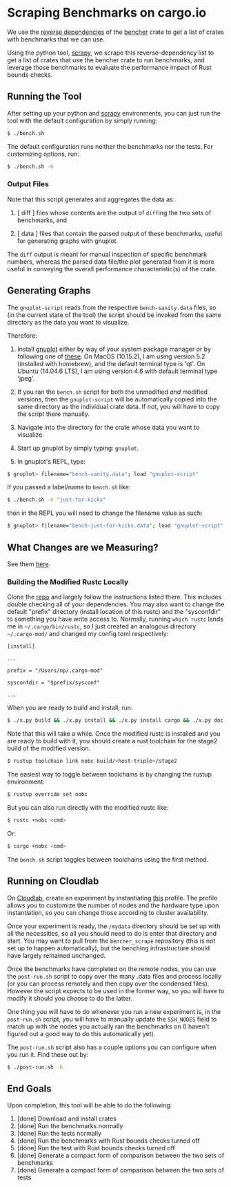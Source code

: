 # Scraping Benchmarks on cargo.io

We use the [reverse dependencies](https://crates.io/crates/bencher/reverse_dependencies) of the [bencher](https://crates.io/crates/bencher) crate to get a list of crates with benchmarks that we can use.

Using the python tool, [scrapy](https://docs.scrapy.org/en/latest/index.html#), we scrape this reverse-dependency list to get a list of crates that use the bencher crate to run benchmarks, and leverage those benchmarks to evaluate the performance impact of Rust bounds checks.

## Running the Tool

After setting up your python and [scrapy](https://docs.scrapy.org/en/latest/intro/install.html) environments,
you can just run the tool with the default configuration by simply running: 

```sh
$ ./bench.sh
```

The default configuration runs neither the benchmarks nor the tests. 
For customizing options, run:

```sh
$ ./bench.sh -h
```

### Output Files

Note that this script generates and aggregates the data as:

 1) [ diff ] files whose contents are the output of `diff`ing the 
two sets of benchmarks, and

 2) [ data ] files that contain the parsed output of these benchmarks,
useful for generating graphs with gnuplot.

The `diff` output is meant for manual inspection
of specific benchmark numbers, whereas the parsed data file/the plot 
generated from it is more useful in conveying the 
overall performance characteristic(s) of the crate.

## Generating Graphs

The `gnuplot-script` reads from the respective `bench-sanity.data` files, so (in the current state of the tool)
the script should be invoked from the same directory as the data you want to visualize. 

Therefore: 

1. Install [gnuplot](http://www.gnuplot.info/) either by way of your system package manager or by following one of 
[these](http://www.gnuplot.info/download.html). On MacOS (10.15.2), I am using version 5.2 (installed with homebrew), 
and the default terminal type is 'qt'. On Ubuntu (14.04.6 LTS), I am using version 4.6 with default terminal type 'jpeg'.

2. If you ran the `bench.sh` script for both the unmodified _and_ modified versions, then the
`gnuplot-script` will be automatically copied into the same directory as the individual crate data.
If not, you will have to copy the script there manually.

3. Navigate into the directory for the crate whose data you want to visualize.

4. Start up gnuplot by simply typing: `gnuplot`.

5. In gnuplot's REPL, type: 

```sh
$ gnuplot> filename="bench-sanity.data"; load "gnuplot-script"
```

If you passed a label/name to `bench.sh` like:

```sh
$ ./bench.sh -n "just-for-kicks"
```

then in the REPL you will need to change the filename value as such: 

```sh
$ gnuplot> filename="bench-just-for-kicks.data"; load "gnuplot-script"
```

## What Changes are we Measuring?

See them [here](https://github.com/nataliepopescu/rust).

### Building the Modified Rustc Locally

Clone the [repo](https://github.com/nataliepopescu/rust) and largely follow the instructions listed there.
This includes double checking all of your dependencies. You may also want to change the default "prefix" 
directory (install location of this rustc) and the "sysconfdir" to something you have write access to. Normally, running
`which rustc` lands me in `~/.cargo/bin/rustc`, so I just created an analogous directory `~/.cargo-mod/` 
and changed my config.toml respectively:

```
[install]

...

prefix = "/Users/np/.cargo-mod"

sysconfdir = "$prefix/sysconf"

...
```

When you are ready to build and install, run:

```sh
$ ./x.py build && ./x.py install && ./x.py install cargo && ./x.py doc
```

Note that this will take a while. Once the modified rustc is installed and you are ready to build with it,
you should create a rust toolchain for the stage2 build of the modified version. 

```sh
$ rustup toolchain link nobc build/<host-triple>/stage2
```

The easiest way to toggle between toolchains is by changing the rustup environment:

```sh
$ rustup override set nobc
```

But you can also run directly with the modified rustc like:

```sh
$ rustc +nobc <cmd>
```

Or:

```sh
$ cargo +nobc <cmd>
```

The `bench.sh` script toggles between toolchains using the first method. 

## Running on Cloudlab

On [Cloudlab](https://www.cloudlab.us/), create an experiment by instantiating
[this](https://www.cloudlab.us/p/Praxis/setup-bench-lt) profile. The
profile allows you to customize the number of nodes and the hardware type upon
instantiation, so you can change those according to cluster availability. 

Once your experiment is ready, the `/mydata` directory should be set up with all the
necessities, so all you should need to do is enter that directory and start. You
may want to pull from the `bencher_scrape` repository (this is not set up to happen
automatically), but the benching infrastructure should have largely remained
unchanged. 

Once the benchmarks have completed on the remote nodes, you can use the `post-run.sh`
script to copy over the many .data files and process locally (or you can process remotely
and then copy over the condensed files). However the script expects to be used in the 
former way, so you will have to modify it should you choose to do the latter. 

One thing you will have to do whenever you run a new experiment is, in the `post-run.sh`
script, you will have to manually update the `SSH_NODES` field to match up with the
nodes you actually ran the benchmarks on (I haven't figured out a good way to do this
automatically yet). 

The `post-run.sh` script also has a couple options you can configure when you run it. 
Find these out by: 

```sh
$ ./post-run.sh -h
```

## End Goals

Upon completion, this tool will be able to do the following:

1. [done] Download and install crates
2. [done] Run the benchmarks normally
3. [done] Run the tests normally
3. [done] Run the benchmarks with Rust bounds checks turned off
3. [done] Run the test with Rust bounds checks turned off
4. [done] Generate a compact form of comparison between the two sets of benchmarks
4. [done] Generate a compact form of comparison between the two sets of tests
